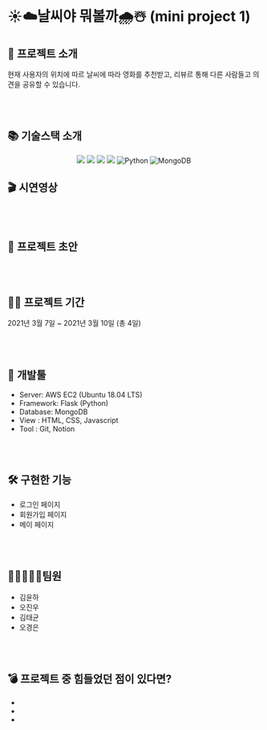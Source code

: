# ☀️☁️날씨야 뭐볼까🌧☃️ (mini project 1)

## 👋 프로젝트 소개

현재 사용자의 위치에 따르 날씨에 따라 영화를 추천받고, 리뷰르 통해 다른 사람들고 의견을 공유할 수 있습니다.

<br/>
<br/>

## 📚 기술스택 소개
<p align="center">
<img src="https://img.shields.io/badge/html-E34F26?style=for-the-badge&logo=html5&logoColor=white"> 
<img src="https://img.shields.io/badge/css-1572B6?style=for-the-badge&logo=css3&logoColor=white"> 
<img src="https://img.shields.io/badge/js-F7DF1E?style=for-the-badge&logo=javascript&logoColor=black"> 
<img src="https://img.shields.io/badge/jQuery-0769AD?style=for-the-badge&logo=jQuery&logoColor=white">
<img alt="Python" src ="https://img.shields.io/badge/Python-3776AB.svg?&style=for-the-badge&logo=Python&logoColor=white"/>
<img alt="MongoDB" src ="https://img.shields.io/badge/MongoDB-47a248.svg?&style=for-the-badge&logo=MongoDB&logoColor=white"/>
  
  ## 🎬 시연영상


<br/>
<br/>

## 🎨 프로젝트 초안


<br/>
<br/>

## 👨‍💻 프로젝트 기간

2021년 3월 7일 ~ 2021년 3월 10일 (총 4일)

<br/>
<br/>

## 🔨 개발툴

-   Server: AWS EC2 (Ubuntu 18.04 LTS)
-   Framework: Flask (Python)
-   Database: MongoDB
-   View : HTML, CSS, Javascript
-   Tool : Git, Notion

<br/>
<br/>
  
  ## 🛠 구현한 기능 
  - 로그인 페이지
  - 회원가입 페이지
  - 메이 페이지


<br/>
<br/>

## 👨🏻‍🤝‍👨🏻팀원

-   김윤하
-   오진우
-   김태균
-   오경은


<br/>
<br/>

## 💣 프로젝트 중 힘들었던 점이 있다면?

-   
-   
-
